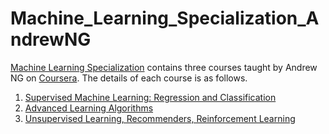 # Machine_Learning_Specialization_AndrewNG

[Machine Learning Specialization](https://www.coursera.org/specializations/machine-learning-introduction) contains three courses taught by Andrew NG on [Coursera](https://www.coursera.org/specializations/machine-learning-introduction). The details of each course is as follows.

1. [Supervised Machine Learning: Regression and Classification](https://github.com/deeptanshukumar/Machine_Learning_Specialization_AndrewNG_Coursera/tree/main/Supervised%20Machine%20Learning%3A%20Regression%20and%20Classification)
2. [Advanced Learning Algorithms](https://github.com/deeptanshukumar/Machine_Learning_Specialization_AndrewNG_Coursera/tree/main/Advanced%20Learning%20Algorithms)
3. [Unsupervised Learning, Recommenders, Reinforcement Learning](https://github.com/deeptanshukumar/Machine_Learning_Specialization_AndrewNG_Coursera/tree/main/Unsupervised%20Learning%2C%20Recommenders%2C%20Reinforcement%20Learning)
